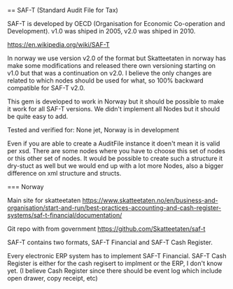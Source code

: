 == SAF-T (Standard Audit File for Tax)

SAF-T is developed by OECD (Organisation for Economic Co-operation and Development). v1.0 was shiped in 2005, v2.0 was shiped in 2010. 

https://en.wikipedia.org/wiki/SAF-T

In norway we use version v2.0 of the format but Skatteetaten in norway has make some modifications and released there own versioning starting on v1.0 but that was a continuation on v2.0. I believe the only changes are related to which nodes should be used for what, so 100% backward compatible for SAF-T v2.0.

This gem is developed to work in Norway but it should be possible to make it work for all SAF-T versions. We didn't implement all Nodes but it should be quite easy to add. 

Tested and verified for: None jet, Norway is in development

Even if you are able to create a AuditFile instance it doen't mean it is valid per xsd. There are some nodes where you have to choose this set of nodes or this other set of nodes. It would be possible to create such a structure it dry-stuct as well but we would end up with a lot more Nodes, also a bigger difference on xml structure and structs. 

=== Norway 

Main site for skatteetaten https://www.skatteetaten.no/en/business-and-organisation/start-and-run/best-practices-accounting-and-cash-register-systems/saf-t-financial/documentation/

Git repo with from government https://github.com/Skatteetaten/saf-t

SAF-T contains two formats, SAF-T Financial and SAF-T Cash Register. 

Every electronic ERP system has to implement SAF-T Financial. SAF-T Cash
Register is either for the cash regisert to implment or the ERP, I don't know
yet. (I believe Cash Register since there should be event log which include
open drawer, copy receipt, etc)
